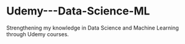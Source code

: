 # Udemy---Data-Science-ML
Strengthening my knowledge in Data Science and Machine Learning through Udemy courses.

